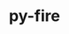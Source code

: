 ---
title: "py-fire"
layout: cache
categories: [package, develop-2025-01-26]
meta: {"versions": ["0.4.0"], "compilers": ["gcc@=13.2.0"], "oss": ["ubuntu24.04"], "platforms": ["linux"], "targets": ["aarch64", "x86_64_v3"], "stacks": ["ml-linux-aarch64-cpu", "ml-linux-aarch64-cuda", "ml-linux-x86_64-cpu", "ml-linux-x86_64-cuda", "ml-linux-x86_64-rocm", "root"], "num_specs": 2, "num_specs_by_stack": {"root": 2, "ml-linux-aarch64-cpu": 1, "ml-linux-aarch64-cuda": 1, "ml-linux-x86_64-cpu": 1, "ml-linux-x86_64-cuda": 1, "ml-linux-x86_64-rocm": 1}}
spec_details: [{"hash": "fahpblvhtawpvlrrnemvqoz7jgvrflu4", "compiler": "gcc@=13.2.0", "versions": ["0.4.0"], "os": "ubuntu24.04", "platform": "linux", "target": "aarch64", "variants": ["build_system=python_pip"], "stacks": ["root", "ml-linux-aarch64-cpu", "ml-linux-aarch64-cuda"], "size": "-", "tarball": "https://binaries.spack.io/develop-2025-01-26/build_cache/linux-ubuntu24.04-aarch64/gcc-13.2.0/py-fire-0.4.0/linux-ubuntu24.04-aarch64-gcc-13.2.0-py-fire-0.4.0-fahpblvhtawpvlrrnemvqoz7jgvrflu4.spack"}, {"hash": "gx2uenfmu7z2grtuboists6fscaxx33i", "compiler": "gcc@=13.2.0", "versions": ["0.4.0"], "os": "ubuntu24.04", "platform": "linux", "target": "x86_64_v3", "variants": ["build_system=python_pip"], "stacks": ["root", "ml-linux-x86_64-cpu", "ml-linux-x86_64-cuda", "ml-linux-x86_64-rocm"], "size": "-", "tarball": "https://binaries.spack.io/develop-2025-01-26/build_cache/linux-ubuntu24.04-x86_64_v3/gcc-13.2.0/py-fire-0.4.0/linux-ubuntu24.04-x86_64_v3-gcc-13.2.0-py-fire-0.4.0-gx2uenfmu7z2grtuboists6fscaxx33i.spack"}]
---
